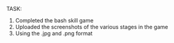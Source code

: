  TASK:

1. Completed the bash skill game
2. Uploaded the screenshots of the various stages in the game
3. Using the .jpg and .png format
